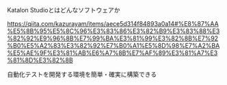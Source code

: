 Katalon Studioとはどんなソフトウェアか

https://qiita.com/kazurayam/items/aece5d314f84893a0a14#%E8%87%AA%E5%8B%95%E5%8C%96%E3%83%86%E3%82%B9%E3%83%88%E3%82%92%E9%96%8B%E7%99%BA%E3%81%99%E3%82%8B%E7%92%B0%E5%A2%83%E3%82%92%E7%B0%A1%E5%8D%98%E7%A2%BA%E5%AE%9F%E3%81%AB%E6%A7%8B%E7%AF%89%E3%81%A7%E3%81%8D%E3%82%8B


自動化テストを開発する環境を簡単・確実に構築できる
